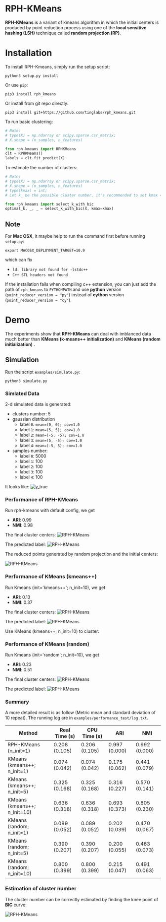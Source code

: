 # RPH-KMeans 

**RPH-KMeans** is a variant of kmeans algorithm in which the initial centers is produced by point reduction process using one of the **local sensitive hashing (LSH)** technique called **random projection (RP)**.


# Installation
To install RPH-Kmeans, simply run the setup script:

```
python3 setup.py install
```

Or use `pip`:

```
pip3 install rph_kmeans
```

Or install from git repo directly: 

```
pip3 install git+https://github.com/tinglabs/rph_kmeans.git
```

To run basic clustering:

```python
# Note: 
# type(X) = np.ndarray or scipy.sparse.csr_matrix;
# X.shape = (n_samples, n_features)

from rph_kmeans import RPHKMeans
clt = RPHKMeans()
labels = clt.fit_predict(X)
```

To estimate the number of clusters:

```python
# Note:
# type(X) = np.ndarray or scipy.sparse.csr_matrix;
# X.shape = (n_samples, n_features)
# type(kmax) = int; 
# Let k_ be the possible cluster number, it's recommended to set kmax = k_ * 3

from rph_kmeans import select_k_with_bic
optimal_k, _, _ = select_k_with_bic(X, kmax=kmax)
```

## Note
For **Mac OSX**, it maybe help to run the command first before running `setup.py`:

```
export MACOSX_DEPLOYMENT_TARGET=10.9
```
which can fix 

- `ld: library not found for -lstdc++` 
- `C++ STL headers not found`

If the installation fails when compiling c++ extension, you can just add the path of `rph_kmeans` to `PYTHONPATH` and use **python** version (`point_reducer_version = "py"`) instead of **cython** version (`point_reducer_version = "cy"`).


# Demo
The experiments show that **RPH-KMeans** can deal with imblanced data much better than **KMeans (k-means++ initialization)** and **KMeans (random initialization)** .

## Simulation
Run the script `examples/simulate.py`:

```
python3 simulate.py
```

### Simlated Data
2-d simulated data is generated:

- clusters number: 5
- gaussian distribution
	- label `0`: `mean=(0, 0); cov=1.0`
	- label `1`: `mean=(5, 5); cov=1.0`
	- label `2`: `mean=(-5, -5); cov=1.0`
	- label `3`: `mean=(5, -5); cov=1.0`
	- label `4`: `mean=(-5, 5); cov=1.0`
- samples number: 
	- label `0`: 5000
	- label `1`: 100
	- label `2`: 100
	- label `3`: 100
	- label `4`: 100

It looks like:
![y_true](examples/pipeline_draw/y_true.png) 

### Performance of RPH-KMeans
Run rph-kmeans with default config, we get

- **ARI**: 0.99
- **NMI**: 0.98

The final cluster centers:
![RPH-KMeans](examples/pipeline_draw/rph_kmeans_cluster_centers.png) 

The predicted label:
![RPH-KMeans](examples/pipeline_draw/rph_kmeans_y_pred.png) 

The reduced points generated by random projection and the initial centers:

![RPH-KMeans](examples/pipeline_draw/rph_kmeans_reduced_points.png) 

### Performance of KMeans (kmeans++)
Run Kmeans (init='kmeans++'; n_init=10), we get

- **ARI**: 0.13
- **NMI**: 0.37

The final cluster centers:
![RPH-KMeans](examples/pipeline_draw/kmeans(kmeans++)_cluster_centers.png) 

The predicted label:
![RPH-KMeans](examples/pipeline_draw/kmeans(kmeans++)_y_pred.png) 

Use KMeans (kmeans++; n_init=10) to cluster:

### Performance of KMeans (random)
Run Kmeans (init='random'; n_init=10), we get

- **ARI**: 0.23
- **NMI**: 0.51

The final cluster centers:
![RPH-KMeans](examples/pipeline_draw/kmeans(random)_cluster_centers.png) 

The predicted label:
![RPH-KMeans](examples/pipeline_draw/kmeans(random)_y_pred.png) 

### Summary

A more detailed result is as follow (Metric mean and standard deviation of 10  repeat). The running log are in `examples/performance_test/log.txt`.

| Method | Real Time (s) | CPU Time (s) | ARI | NMI |
| ---- | ---- | ---- | ---- | ---- | 
| RPH-KMeans (n_init=1) | 0.208 (0.105) | 0.206 (0.105) | 0.997 (0.000) | 0.992 (0.000) |
| KMeans (kmeans++; n_init=1) | 0.074 (0.042) | 0.074 (0.042) | 0.175 (0.062) | 0.441 (0.079) |
| KMeans (kmeans++; n_init=5) | 0.325 (0.168) | 0.325 (0.168) | 0.316 (0.227) | 0.570 (0.141) |
| KMeans (kmeans++; n_init=10) | 0.636 (0.318) | 0.636 (0.318) | 0.693 (0.373) | 0.805 (0.230) |
| KMeans (random; n_init=1) | 0.089 (0.052) | 0.089 (0.052) | 0.202 (0.039) | 0.470 (0.067) |
| KMeans (random; n_init=5) | 0.390 (0.207) | 0.390 (0.207) | 0.200 (0.055) | 0.463 (0.073) |
| KMeans (random; n_init=10) | 0.800 (0.399) | 0.800 (0.399) | 0.215 (0.047) | 0.491 (0.063) |

### Estimation of cluster number
The cluster number can be correctly estimated by finding the knee point of  **BIC** curve: 

![RPH-KMeans](examples/k_selection/K-BIC.png)














